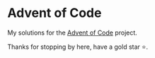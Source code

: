 # Advent of Code
My solutions for the [Advent of Code](https://adventofcode.com/) project.

Thanks for stopping by here, have a gold star :star:.
